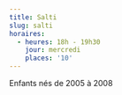 ```yaml
---
title: Salti
slug: salti
horaires:
  - heures: 18h - 19h30
    jour: mercredi
    places: '10'
---
```

Enfants nés de 2005 à 2008

